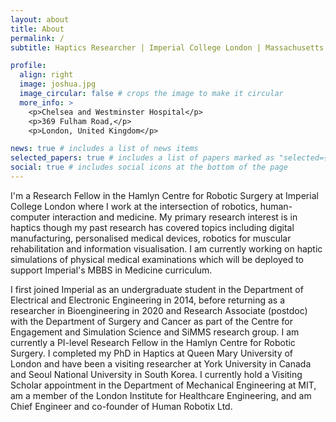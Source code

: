```yaml
---
layout: about
title: About
permalink: /
subtitle: Haptics Researcher | Imperial College London | Massachusetts Institute of Technology

profile:
  align: right
  image: joshua.jpg
  image_circular: false # crops the image to make it circular
  more_info: >
    <p>Chelsea and Westminster Hospital</p>
    <p>369 Fulham Road,</p>
    <p>London, United Kingdom</p>

news: true # includes a list of news items
selected_papers: true # includes a list of papers marked as "selected={true}"
social: true # includes social icons at the bottom of the page
---
```


I'm a Research Fellow in the Hamlyn Centre for Robotic Surgery at Imperial College London where I work at the intersection of robotics, human-computer interaction and medicine. My primary research interest is in haptics though my past research has covered topics including digital manufacturing, personalised medical devices, robotics for muscular rehabilitation and information visualisation. I am currently working on haptic simulations of physical medical examinations which will be deployed to support Imperial's MBBS in Medicine curriculum.

I first joined Imperial as an undergraduate student in the Department of Electrical and Electronic Engineering in 2014, before returning as a researcher in Bioengineering in 2020 and Research Associate (postdoc) with the Department of Surgery and Cancer as part of the Centre for Engagement and Simulation Science and SiMMS research group. I am currently a PI-level Research Fellow in the Hamlyn Centre for Robotic Surgery. I completed my PhD in Haptics at Queen Mary University of London and have been a visiting researcher at York University in Canada and Seoul National University in South Korea. I currently hold a Visiting Scholar appointment in the Department of Mechanical Engineering at MIT, am a member of the London Institute for Healthcare Engineering, and am Chief Engineer and co-founder of Human Robotix Ltd.

